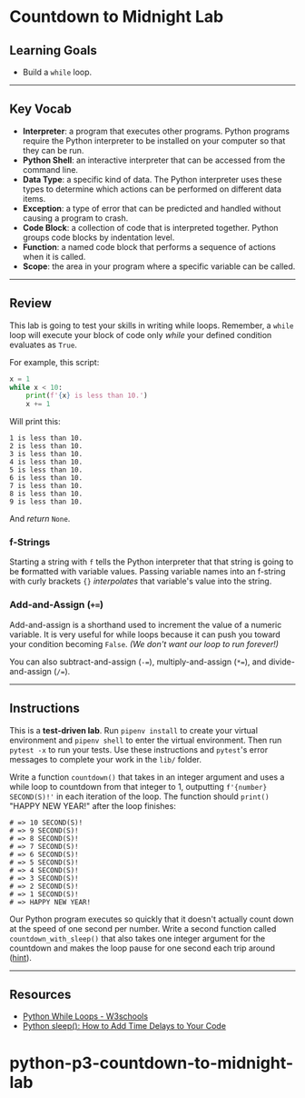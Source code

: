 # Countdown to Midnight Lab

## Learning Goals

- Build a `while` loop.

***

## Key Vocab

- **Interpreter**: a program that executes other programs. Python programs
require the Python interpreter to be installed on your computer so that they
can be run.
- **Python Shell**: an interactive interpreter that can be accessed from the
command line.
- **Data Type**: a specific kind of data. The Python interpreter uses these
types to determine which actions can be performed on different data items.
- **Exception**: a type of error that can be predicted and handled without
causing a program to crash.
- **Code Block**: a collection of code that is interpreted together. Python
groups code blocks by indentation level.
- **Function**: a named code block that performs a sequence of actions when it
is called.
- **Scope**: the area in your program where a specific variable can be called.

***

## Review

This lab is going to test your skills in writing while loops. Remember, a
`while` loop will execute your block of code only _while_ your defined condition
evaluates as `True`.

For example, this script:

```py
x = 1
while x < 10:
    print(f'{x} is less than 10.')
    x += 1
```

Will print this:

```console
1 is less than 10.
2 is less than 10.
3 is less than 10.
4 is less than 10.
5 is less than 10.
6 is less than 10.
7 is less than 10.
8 is less than 10.
9 is less than 10.
```

And _return_ `None`.

### f-Strings

Starting a string with `f` tells the Python interpreter that that string is
going to be **f**ormatted with variable values. Passing variable names into an
f-string with curly brackets `{}` _interpolates_ that variable's value into the
string.

### Add-and-Assign (`+=`)

Add-and-assign is a shorthand used to increment the value of a numeric variable.
It is very useful for while loops because it can push you toward your condition
becoming `False`. _(We don't want our loop to run forever!)_

You can also subtract-and-assign (`-=`), multiply-and-assign (`*=`), and
divide-and-assign (`/=`).

***

## Instructions

This is a **test-driven lab**. Run `pipenv install` to create your virtual
environment and `pipenv shell` to enter the virtual environment. Then run
`pytest -x` to run your tests. Use these instructions and `pytest`'s error
messages to complete your work in the `lib/` folder.

Write a function `countdown()` that takes in an integer argument and uses a
while loop to countdown from that integer to 1, outputting `f'{number}
SECOND(S)!'` in each iteration of the loop. The function should `print()` "HAPPY NEW
YEAR!" after the loop finishes:

```console
# => 10 SECOND(S)!
# => 9 SECOND(S)!
# => 8 SECOND(S)!
# => 7 SECOND(S)!
# => 6 SECOND(S)!
# => 5 SECOND(S)!
# => 4 SECOND(S)!
# => 3 SECOND(S)!
# => 2 SECOND(S)!
# => 1 SECOND(S)!
# => HAPPY NEW YEAR!
```

Our Python program executes so quickly that it doesn't actually count down at the
speed of one second per number. Write a second function called
`countdown_with_sleep()` that also takes one integer argument for the countdown
and makes the loop pause for one second each trip around ([hint][sleep]).

***

## Resources

- [Python While Loops - W3schools](https://www.w3schools.com/python/python_while_loops.asp)
- [Python sleep(): How to Add Time Delays to Your Code](https://realpython.com/python-sleep/)

[sleep]: https://realpython.com/python-sleep/
# python-p3-countdown-to-midnight-lab
